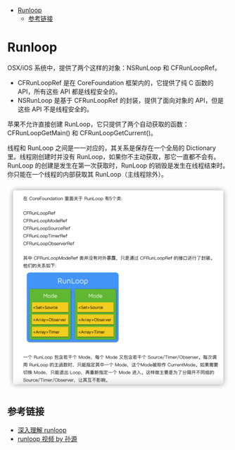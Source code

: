 - [Runloop](#runloop)
  - [参考链接](#参考链接)

# Runloop

OSX/iOS 系统中，提供了两个这样的对象：NSRunLoop 和 CFRunLoopRef。
- CFRunLoopRef 是在 CoreFoundation 框架内的，它提供了纯 C 函数的 API，所有这些 API 都是线程安全的。
- NSRunLoop 是基于 CFRunLoopRef 的封装，提供了面向对象的 API，但是这些 API 不是线程安全的。

苹果不允许直接创建 RunLoop，它只提供了两个自动获取的函数：CFRunLoopGetMain() 和 CFRunLoopGetCurrent()。 

线程和 RunLoop 之间是一一对应的，其关系是保存在一个全局的 Dictionary 里。线程刚创建时并没有 RunLoop，如果你不主动获取，那它一直都不会有。RunLoop 的创建是发生在第一次获取时，RunLoop 的销毁是发生在线程结束时。你只能在一个线程的内部获取其 RunLoop（主线程除外）。

![](imgs/runloop.png)


## 参考链接

- [深入理解 runloop](https://blog.ibireme.com/2015/05/18/runloop/)
- [runloop 视频 by 孙源](https://www.bilibili.com/video/BV1FJ41117kZ)